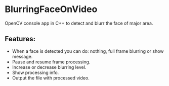 # BlurringFaceOnVideo
OpenCV console app in C++ to detect and blurr the face of major area.

## Features:

* When a face is detected you can do: nothing, full frame blurring or show message.
* Pause and resume frame processing.
* Increase or decrease blurring level.
* Show processing info.
* Output the file with processed video.
